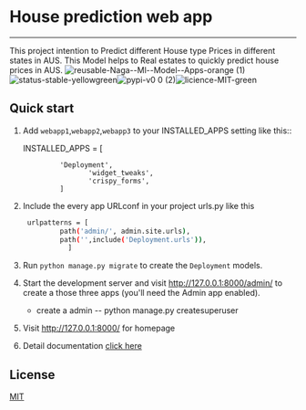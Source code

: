 # House prediction web app
----------------------------

This project intention to Predict different House type Prices in different states in AUS. This Model helps to Real estates to quickly predict house prices in AUS.
 ![reusable-Naga--Ml--Model--Apps-orange (1)](https://user-images.githubusercontent.com/92179722/136643724-61649ee7-76b5-4027-8066-eef510fd5d63.png)![status-stable-yellowgreen](https://user-images.githubusercontent.com/92179722/136643760-a592249d-5d9c-40d9-a5fe-a9a34898a988.png)![pypi-v0 0 (2)](https://user-images.githubusercontent.com/92179722/136643761-da4fbe5d-623e-4bcb-85d8-5949aad11a9f.png)![licience-MIT-green](https://user-images.githubusercontent.com/92179722/136643779-24feba85-bba1-4fdc-92ca-02b0013b6af0.png)

## Quick start


1. Add ``webapp1``,``webapp2``,``webapp3`` to your INSTALLED_APPS setting like this::
    
    INSTALLED_APPS = [
    
     			'Deployment',
                       'widget_tweaks',
                       'crispy_forms',  
   	            ]
    

2. Include the every app URLconf in your project urls.py like this
   ``` bash
	urlpatterns = [
			path('admin/', admin.site.urls),
			path('',include('Deployment.urls')),
		      ]
    ```

3. Run ``python manage.py migrate`` to create the ``Deployment``  models.

4. Start the development server and visit http://127.0.0.1:8000/admin/
   to create a those three apps (you'll need the Admin app enabled).
   - create a admin 
   	-- python manage.py createsuperuser

5. Visit http://127.0.0.1:8000/ for homepage
6. Detail documentation [click here](https://github.com/Nagababu91768/house-price-prediction-ml-app/blob/master/README.md)

## License
[MIT](https://choosealicense.com/licenses/mit/)
